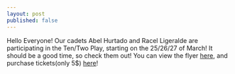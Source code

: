 ```yaml
---
layout: post
published: false
---
```

Hello Everyone! Our cadets Abel Hurtado and Racel Ligeralde are participating in the Ten/Two Play, starting on the 25/26/27 of March! It should be a good time, so check them out! You can view the flyer [here](https://lh5.googleusercontent.com/TiKyFLk6tqy5EaV7HS943D-FvGEGil_XjglRpmKqTisnXf1m5wIhnjE-u1Qz12gXxwGOeJXUPV2loexKUv-3R0_mSbHos3w2alay8C1o6zw9cy9gIQKgi4rAgQ3_PHvGug=w1280), and purchase tickets(only 5$) [here](https://www.showtix4u.com/event-details/47155)!
